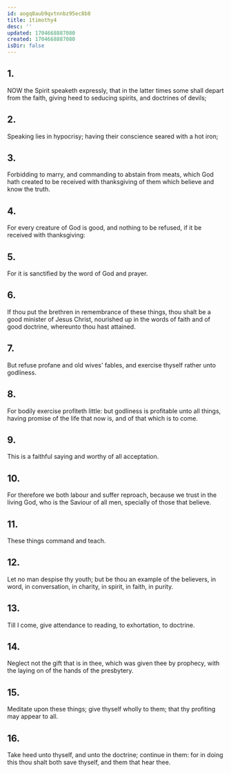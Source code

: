 ```yaml
---
id: aogq8aub9qvtnnbz95ec8b8
title: 1timothy4
desc: ''
updated: 1704668887080
created: 1704668887080
isDir: false
---
```

## 1.
NOW the Spirit speaketh expressly, that in the latter times some shall depart from the faith, giving heed to seducing spirits, and doctrines of devils;
## 2.
Speaking lies in hypocrisy; having their conscience seared with a hot iron;
## 3.
Forbidding to marry, and commanding to abstain from meats, which God hath created to be received with thanksgiving of them which believe and know the truth.
## 4.
For every creature of God is good, and nothing to be refused, if it be received with thanksgiving:
## 5.
For it is sanctified by the word of God and prayer.
## 6.
If thou put the brethren in remembrance of these things, thou shalt be a good minister of Jesus Christ, nourished up in the words of faith and of good doctrine, whereunto thou hast attained.
## 7.
But refuse profane and old wives' fables, and exercise thyself rather unto godliness.
## 8.
For bodily exercise profiteth little: but godliness is profitable unto all things, having promise of the life that now is, and of that which is to come.
## 9.
This is a faithful saying and worthy of all acceptation.
## 10.
For therefore we both labour and suffer reproach, because we trust in the living God, who is the Saviour of all men, specially of those that believe.
## 11.
These things command and teach.
## 12.
Let no man despise thy youth; but be thou an example of the believers, in word, in conversation, in charity, in spirit, in faith, in purity.
## 13.
Till I come, give attendance to reading, to exhortation, to doctrine.
## 14.
Neglect not the gift that is in thee, which was given thee by prophecy, with the laying on of the hands of the presbytery.
## 15.
Meditate upon these things; give thyself wholly to them; that thy profiting may appear to all.
## 16.
Take heed unto thyself, and unto the doctrine; continue in them: for in doing this thou shalt both save thyself, and them that hear thee.
